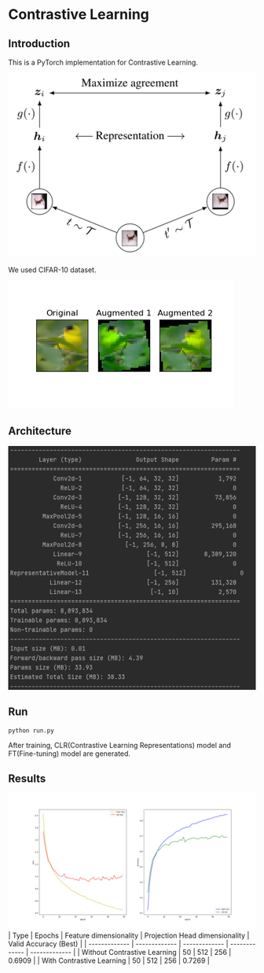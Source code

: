 # Contrastive Learning

## Introduction
This is a PyTorch implementation for Contrastive Learning.  

![image](https://github.com/byunghyun23/contrastive-learning/blob/main/assets/fig1.png)

We used CIFAR-10 dataset.  

![image](https://github.com/byunghyun23/contrastive-learning/blob/main/assets/fig2.png)

## Architecture
![image](https://github.com/byunghyun23/contrastive-learning/blob/main/assets/fig3.PNG)

## Run
```
python run.py
```
After training, CLR(Contrastive Learning Representations) model and FT(Fine-tuning) model are generated.

## Results
![image](https://github.com/byunghyun23/contrastive-learning/blob/main/assets/fig4.png)
| Type | Epochs | Feature dimensionality  | Projection Head dimensionality | Valid Accuracy (Best)          |
| ------------- | ------------- | ------------- | ------------- | ------------- |
| Without Contrastive Learning          | 50          | 512         | 256         | 0.6909         |
| With Contrastive Learning          | 50          | 512         | 256         | 0.7269         |

